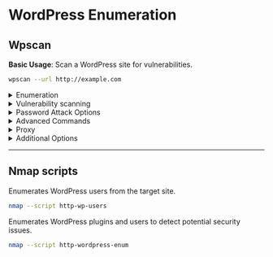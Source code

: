 # WordPress Enumeration

## Wpscan

**Basic Usage**: Scan a WordPress site for vulnerabilities.

```bash
wpscan --url http://example.com
```

<details>

<summary>Enumeration</summary>

**Enumerate Users**: Discover user accounts on a WordPress site.

```bash
wpscan --url http://example.com --enumerate u
```

**Enumerate Plugins**: Discover plugins installed on a WordPress site.

```bash
wpscan --url http://example.com --enumerate p
```

**Enumerate Timthumb Vulnerabilities**: Enumerate vulnerable Timthumbs.

```bash
wpscan --url http://example.com --enumerate t
```

**Enumerate All (Users, Plugins, Themes, Timthumb)**: Enumerate everything at once.

```bash
wpscan --url http://example.com --enumerate u,p,t,tt
```

**Scan for Sensitive Files**: Look for sensitive files that may be exposed (like `wp-config.php` or backups).

```bash
wpscan --url http://example.com --enumerate wp-config
```

</details>

<details>

<summary>Vulnerability scanning</summary>

**Check Plugin Version**: Check for a specific plugin version and its vulnerabilities.

```
wpscan --url http://example.com --plugin-version-plugin-name=1.2.3
```

**Check for Vulnerabilities**: Check the site for known vulnerabilities based on its version and installed plugins.

```bash
wpscan --url http://example.com --vulns
```

**Show Vulnerability Details**: List all the vulnerabilities found on the target site.

```bash
wpscan --url http://example.com --vuln-detection
```



</details>

<details>

<summary>Password Attack Options</summary>

**Brute-force Attack**: Use a wordlist to perform a brute-force attack to find the password for a user.

```bash
wpscan --url http://example.com --username admin --passwords /path/to/wordlist.txt --brute-force
```

**Brute-force for Multiple Users**: Perform a brute-force attack on multiple users (e.g., `admin`, `user`).

```bash
wpscan --url http://example.com --users admin,user --passwords /path/to/wordlist.txt --brute-force
```

**Use the Default Wordlist**: Use the default password wordlist provided by WPScan.

```bash
wpscan --url http://example.com --username admin --brute-force --wordlist /usr/share/wordlists/rockyou.txt
```

**Limit Brute Force Attempts**: Limit the number of brute force attempts to reduce impact on the target.

```
wpscan --url http://example.com --username admin --passwords /path/to/wordlist.txt --brute-force --max-login-attempts 5
```



</details>

<details>

<summary>Advanced Commands</summary>

**Detect WP Version**: Identify the WordPress version used on the site.

```bash
wpscan --url http://example.com --no-banner
```

Scan for SSL/HTTPS Configuration: Check the SSL/TLS configuration of the website.

```bash
wpscan --url https://example.com --ssl-check
```

</details>

<details>

<summary>Proxy</summary>

```bash
wpscan --url http://example.com --proxy http://127.0.0.1:8080
```

</details>

<details>

<summary>Additional Options</summary>

* wpscan --version
* wpscan --help

**Exclude URLs from Scan**: Exclude specific URLs from being scanned.

```bash
wpscan --url http://example.com --exclude /wp-login.php,/wp-admin/
```

**Scan a Specific Directory**: Scan a specific directory for WordPress installations.

```bash
wpscan --url http://example.com/wordpress/
```

**Authentication Token**: If required, authenticate using an API token (e.g., for accessing the WPScan vulnerability database).

```bash
wpscan --url http://example.com --api-token your_token_here
```

</details>

***

## Nmap scripts

Enumerates WordPress users from the target site.

```bash
nmap --script http-wp-users
```

Enumerates WordPress plugins and users to detect potential security issues.

```bash
nmap --script http-wordpress-enum
```
